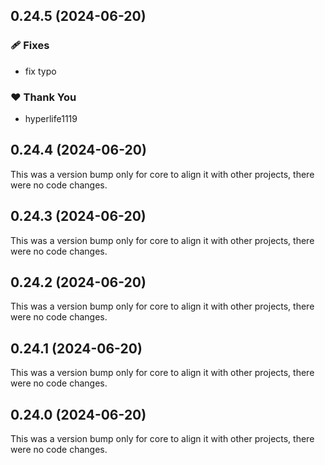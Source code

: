 ## 0.24.5 (2024-06-20)


### 🩹 Fixes

- fix typo


### ❤️  Thank You

- hyperlife1119

## 0.24.4 (2024-06-20)

This was a version bump only for core to align it with other projects, there were no code changes.

## 0.24.3 (2024-06-20)

This was a version bump only for core to align it with other projects, there were no code changes.

## 0.24.2 (2024-06-20)

This was a version bump only for core to align it with other projects, there were no code changes.

## 0.24.1 (2024-06-20)

This was a version bump only for core to align it with other projects, there were no code changes.

## 0.24.0 (2024-06-20)

This was a version bump only for core to align it with other projects, there were no code changes.